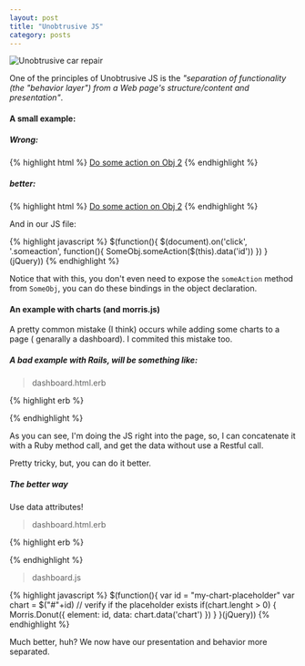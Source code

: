 ```yaml
---
layout: post
title: "Unobtrusive JS"
category: posts
---
```


![Unobtrusive car repair](http://dl.dropbox.com/u/247142/blog/lol/repair.jpg "Unobtrusive car repair")

One of the principles of Unobtrusive JS is the _"separation of functionality
(the "behavior layer") from a Web page's structure/content and presentation"_.

#### A small example:

##### Wrong:

{% highlight html %}
<a href="#" onclick="SomeObj.someAction(2)">Do some action on Obj 2</a>
{% endhighlight %}

##### better:

{% highlight html %}
<a href="#" class="someaction" data-id="2">Do some action on Obj 2</a>
{% endhighlight %}

And in our JS file:

{% highlight javascript %}
$(function(){
  $(document).on('click', '.someaction', function(){
    SomeObj.someAction($(this).data('id'))
  })
}(jQuery))
{% endhighlight %}

Notice that with this, you don't even need to expose the `someAction` method from
`SomeObj`, you can do these bindings in the object declaration.


#### An example with charts (and morris.js)

A pretty common mistake (I think) occurs while adding some charts to a page (
genarally a dashboard). I commited this mistake too.

##### A bad example with Rails, will be something like:

> dashboard.html.erb

{% highlight erb %}
<script type="text/javascript">
Morris.Donut({
  element: "my-chart-placeholder",
  data: <%= raw ModelController.chart_data.to_json %>
})
</script>
<div id="my-chart-placeholder"></div>
{% endhighlight %}

As you can see, I'm doing the JS right into the page, so, I can concatenate it
with a Ruby method call, and get the data without use a Restful call.

Pretty tricky, but, you can do it better.

##### The better way

Use data attributes!

> dashboard.html.erb

{% highlight erb %}
<div id="my-chart-placeholder" data-chart="<%= ModelController.chart_data.to_json %>">
</div>
{% endhighlight %}

> dashboard.js

{% highlight javascript %}
$(function(){
  var id = "my-chart-placeholder"
  var chart = $("#"+id)
  // verify if the placeholder exists
  if(chart.lenght > 0) {
    Morris.Donut({
      element: id,
      data: chart.data('chart')
    })
  }
}(jQuery))
{% endhighlight %}

Much better, huh? We now have our presentation and behavior more separated.
